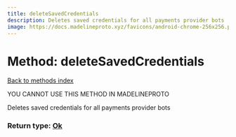 ```yaml
---
title: deleteSavedCredentials
description: Deletes saved credentials for all payments provider bots
image: https://docs.madelineproto.xyz/favicons/android-chrome-256x256.png
---
```

# Method: deleteSavedCredentials  
[Back to methods index](index.md)


YOU CANNOT USE THIS METHOD IN MADELINEPROTO


Deletes saved credentials for all payments provider bots



### Return type: [Ok](../types/Ok.md)

